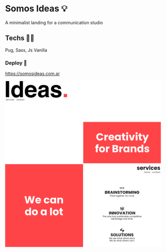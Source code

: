 # Somos Ideas 💡

A minimalist landing for a communication studio

## Techs 🧑‍💻

Pug, Sass, Js Vanilla

### Deploy 🚀

https://somosideas.com.ar

![somosideas1](/githubscreenshots/ideas1.png?raw=true 'ideas1')
![somosideas2](/githubscreenshots/ideas2.png?raw=true 'ideas2')
